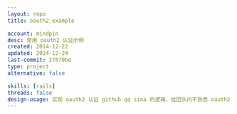 ```yaml
---
layout: repo
title: oauth2_example

account: mindpin
desc: 常用 oauth2 认证示例
created: 2014-12-22
updated: 2014-12-24
last-commit: 27670be
type: project
alternative: false

skills: [rails]
threads: false
design-usage: 实现 oauth2 认证 github qq sina 的逻辑，给团队内不熟悉 oauth2 的成员提供示例
---
```

